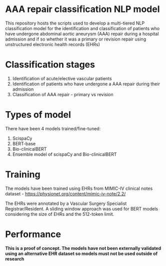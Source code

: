 # AAA repair classification NLP model

This repository hosts the scripts used to develop a multi-tiered NLP classification model for the identification and classification of patients who have undergone abdominal aortic aneurysm (AAA) repair during a hospital admission and if so whether it was a primary or revision repair using unstructured electronic health records (EHRs)

# Classification stages

1. Identification of acute/elective vascular patients
2. Identification of patients who have undergone a AAA repair during their admission
3. Classification of AAA repair - primary vs revision

# Types of model
There have been 4 models trained/fine-tuned:
1. ScispaCy
2. BERT-base
3. Bio-clinicalBERT
4. Ensemble model of scispaCy and Bio-clinicalBERT

# Training
The models have been trained using EHRs from MIMIC-IV clinical notes dataset - https://physionet.org/content/mimic-iv-note/2.2/

The EHRs were annotated by a Vascular Surgery Specialist Registrar/Resident. A sliding window approach was used for BERT models considering the size of EHRs and the 512-token limit.

# Performance
**This is a proof of concept. The models have not been externally validated using an alternative EHR dataset so models must not be used outside of research**

